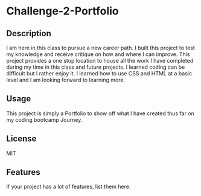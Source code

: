 # Challenge-2-Portfolio

## Description
I am here in this class to pursue a new career path. I built this project to test my knowledge and receive critique on how and where
I can improve. This project provides a one stop location to house all the work I have completed during my time in this class and future projects. I learned coding can be difficult but I rather enjoy it. I learned how to use CSS and HTML at a basic level and I am looking forward to learning more.


## Usage
This project is simply a Portfolio to show off what I have created thus far on my coding bootcamp Journey.

## License
MIT

## Features

If your project has a lot of features, list them here.


